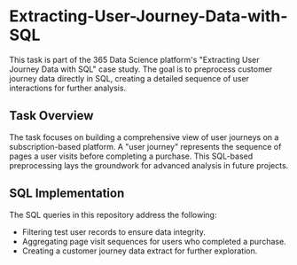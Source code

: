 # Extracting-User-Journey-Data-with-SQL
This task is part of the 365 Data Science platform's "Extracting User Journey Data with SQL" case study. The goal is to preprocess customer journey data directly in SQL, creating a detailed sequence of user interactions for further analysis.

## Task Overview
The task focuses on building a comprehensive view of user journeys on a subscription-based platform. A "user journey" represents the sequence of pages a user visits before completing a purchase. This SQL-based preprocessing lays the groundwork for advanced analysis in future projects.

## SQL Implementation
The SQL queries in this repository address the following:

- Filtering test user records to ensure data integrity.
- Aggregating page visit sequences for users who completed a purchase.
- Creating a customer journey data extract for further exploration.

